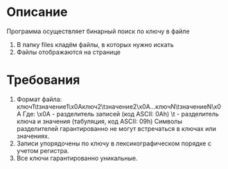 
# Описание

Программа осуществляет бинарный поиск по ключу в файле
<ol>
  <li>В папку files кладём файлы, в которых нужно искать</li>
  <li>Файлы отображаются на странице</li>
</ol>

# Требования

<ol>
  <li>Формат файла: ключ1\tзначение1\x0Aключ2\tзначение2\x0A...ключN\tзначениеN\x0A Где: \x0A - разделитель записей (код ASCII: 0Ah) \t - разделитель ключа и значения (табуляция, код ASCII: 09h) Символы разделителей гарантированно не могут встречаться в ключах или значениях.</li>
  <li>Записи упорядочены по ключу в лексикографическом порядке с учетом регистра.</li>
  <li>Все ключи гарантированно уникальные.</li>
</ol>
